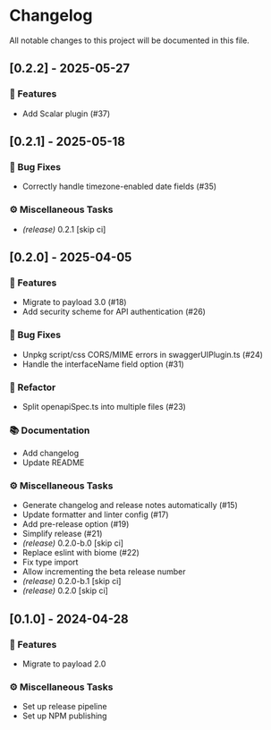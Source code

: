 # Changelog

All notable changes to this project will be documented in this file.

## [0.2.2] - 2025-05-27

### 🚀 Features

- Add Scalar plugin (#37)

## [0.2.1] - 2025-05-18

### 🐛 Bug Fixes

- Correctly handle timezone-enabled date fields (#35)

### ⚙️ Miscellaneous Tasks

- *(release)* 0.2.1 [skip ci]

## [0.2.0] - 2025-04-05

### 🚀 Features

- Migrate to payload 3.0 (#18)
- Add security scheme for API authentication (#26)

### 🐛 Bug Fixes

- Unpkg script/css CORS/MIME errors in swaggerUIPlugin.ts (#24)
- Handle the interfaceName field option (#31)

### 🚜 Refactor

- Split openapiSpec.ts into multiple files (#23)

### 📚 Documentation

- Add changelog
- Update README

### ⚙️ Miscellaneous Tasks

- Generate changelog and release notes automatically (#15)
- Update formatter and linter config (#17)
- Add pre-release option (#19)
- Simplify release (#21)
- *(release)* 0.2.0-b.0 [skip ci]
- Replace eslint with biome (#22)
- Fix type import
- Allow incrementing the beta release number
- *(release)* 0.2.0-b.1 [skip ci]
- *(release)* 0.2.0 [skip ci]

## [0.1.0] - 2024-04-28

### 🚀 Features

- Migrate to payload 2.0

### ⚙️ Miscellaneous Tasks

- Set up release pipeline
- Set up NPM publishing

<!-- generated by git-cliff -->
